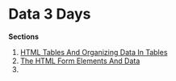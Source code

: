 # Data 3 Days

**Sections**

1.  [HTML Tables And Organizing Data In Tables]()
2.  [The HTML Form Elements And Data]()
3.  []()
